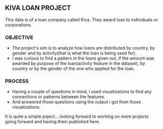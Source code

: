 ## KIVA LOAN PROJECT
This data is of a loan company called Kiva. They award loas to individuals or corporations.

### OBJECTIVE
- The project's aim is to analyze how loans are distributed by country, by gender and by activity(that is what the loan is being used for).
- I was curious to find a pattern in the loans given out, if the amount was awarded by purpose of the loan(activity feature in the dataset), by country or by the gender of the one who applied for the loan.

### PROCESS
- Having a couple of questions in mind, I used visualizations to find any connections or patterns between the features.
- And answered those questions using the output i got from those visualizations.

It is quite a simple poject....looking forward to working on more projects going forward and having them published here.
